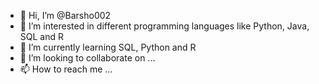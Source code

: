 - 👋 Hi, I’m @Barsho002
- 👀 I’m interested in different programming languages like Python, Java, SQL and R
- 🌱 I’m currently learning SQL, Python and R
- 💞️ I’m looking to collaborate on ...
- 📫 How to reach me ...

<!---
Barsho002/Barsho002 is a ✨ special ✨ repository because its `README.md` (this file) appears on your GitHub profile.
You can click the Preview link to take a look at your changes.
--->
